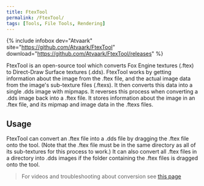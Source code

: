```yaml
---
title: FtexTool
permalink: /FtexTool/
tags: [Tools, File Tools, Rendering]
---
```


{% include infobox dev="Atvaark" site="https://github.com/Atvaark/FtexTool" download="https://github.com/Atvaark/FtexTool/releases" %}

FtexTool is an open-source tool which converts Fox Engine textures
(.ftex) to Direct-Draw Surface textures (.dds). FtexTool works by
getting information about the image from the .ftex file, and the actual
image data from the image's sub-texture files (.ftexs). It then converts
this data into a single .dds image with mipmaps. It reverses this
process when converting a .dds image back into a .ftex file. It stores
information about the image in an .ftex file, and its mipmap and image
data in the .ftexs files.

## Usage

FtexTool can convert an .ftex file into a .dds file by dragging the
.ftex file onto the tool. (Note that the .ftex file must be in the same
directory as all of its sub-textures for this process to work.) It can
also convert all .ftex files in a directory into .dds images if the
folder containing the .ftex files is dragged onto the tool.

> For videos and troubleshooting about conversion see [this page](/Converting_Between_FTEX_and_DDS/#using-ftextool)